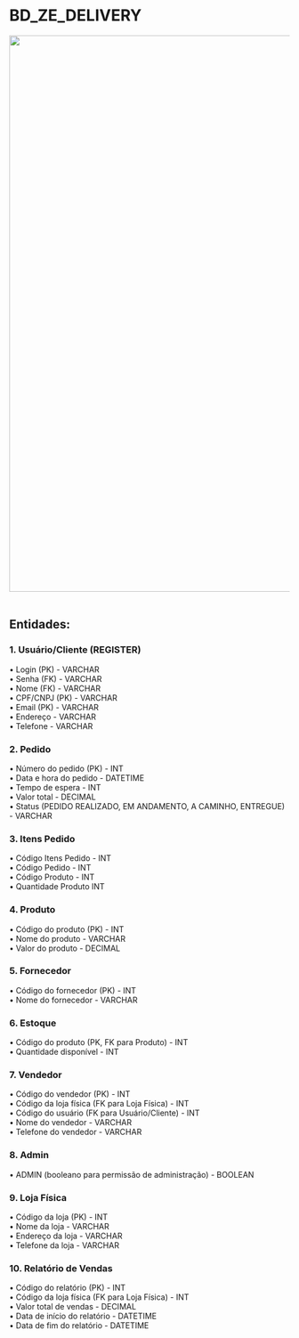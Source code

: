 # BD_ZE_DELIVERY
<div align="center">
<img src="https://github.com/gbbao/banco-de-dados/assets/144962740/fbeed377-7e8c-4c1f-943f-6e3738a4f7ff" width="1000px" />
</div>
<br> 
<h2>
<b>Entidades:</b>
</h2>
<h3> 1.	Usuário/Cliente (REGISTER)</h3>
•	Login (PK) - VARCHAR 
  <br>
•	Senha (FK) - VARCHAR 
  <br>
•	Nome (FK) - VARCHAR 
  <br>
•	CPF/CNPJ (PK) - VARCHAR 
  <br>
•	Email (PK) - VARCHAR 
  <br>
•	Endereço - VARCHAR
  <br>
•	Telefone - VARCHAR
<h3>2. Pedido</h3>
•	Número do pedido (PK) - INT
  <br>
•	Data e hora do pedido - DATETIME 
  <br>
•	Tempo de espera - INT 
  <br>
•	Valor total - DECIMAL 
  <br>
•	Status (PEDIDO REALIZADO, EM ANDAMENTO, A CAMINHO, ENTREGUE) - VARCHAR
<h3>3. Itens Pedido</h3>
• Código Itens Pedido - INT
<br>
• Código Pedido - INT
<br>
• Código Produto - INT
<br>
• Quantidade Produto INT
<h3>4. Produto</h3>
•	Código do produto (PK) - INT
  <br>
•	Nome do produto - VARCHAR
  <br>
•	Valor do produto - DECIMAL
<h3>5.	Fornecedor</h3>
•	Código do fornecedor (PK) - INT
  <br>
•	Nome do fornecedor - VARCHAR
<h3>6.	Estoque</h3>
•	Código do produto (PK, FK para Produto) - INT
  <br>
•	Quantidade disponível - INT
<h3>7. Vendedor</h3>
•	Código do vendedor (PK) - INT
  <br>
•	Código da loja física (FK para Loja Física) - INT
  <br>
•	Código do usuário (FK para Usuário/Cliente) - INT
  <br>
•	Nome do vendedor - VARCHAR
  <br>
•	Telefone do vendedor - VARCHAR
<h3>8. Admin</h3>
•	ADMIN (booleano para permissão de administração) - BOOLEAN 
<h3>9. Loja Física</h3>
•	Código da loja (PK) - INT
  <br>
•	Nome da loja - VARCHAR
  <br>
•	Endereço da loja - VARCHAR 
  <br>
•	Telefone da loja - VARCHAR
<h3>10. Relatório de Vendas</h3>
•	Código do relatório (PK) - INT
  <br>
•	Código da loja física (FK para Loja Física) - INT
  <br>
•	Valor total de vendas - DECIMAL
  <br>
•	Data de início do relatório - DATETIME
  <br>
•	Data de fim do relatório - DATETIME
